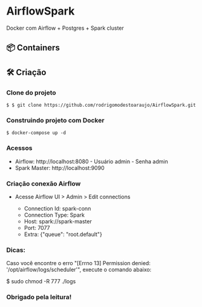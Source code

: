 # AirflowSpark

Docker com Airflow + Postgres + Spark cluster 

## 📦 Containers


## 🛠 Criação

### Clone do projeto

    $ $ git clone https://github.com/rodrigomodestoaraujo/AirflowSpark.git

### Construindo projeto com Docker

    $ docker-compose up -d

### Acessos

* Airflow: http://localhost:8080 - Usuário admin - Senha admin
* Spark Master: http://localhost:9090

### Criação conexão Airflow

* Acesse Airflow UI > Admin > Edit connections

    * Connection Id: spark-conn 
    * Connection Type: Spark
    * Host: spark://spark-master
    * Port: 7077
    * Extra: {"queue": "root.default"}


### Dicas: 

Caso você encontre o erro "[Errno 13] Permission denied: '/opt/airflow/logs/scheduler'", execute o comando abaixo:

 $ sudo chmod -R 777 ./logs


### Obrigado pela leitura!